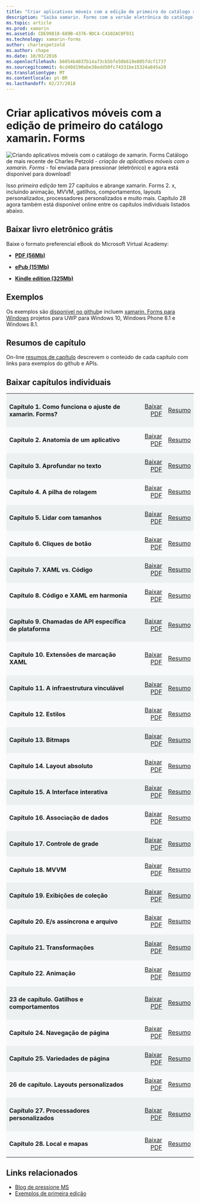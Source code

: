 ```yaml
---
title: "Criar aplicativos móveis com a edição de primeiro do catálogo xamarin. Forms"
description: "Saiba xamarin. Forms com a versão eletrônica do catálogo de aplicativos do Mobile criando por Charles Petzold."
ms.topic: article
ms.prod: xamarin
ms.assetid: CDE99818-689B-4376-9DC4-C4102AC0F931
ms.technology: xamarin-forms
author: charlespetzold
ms.author: chape
ms.date: 10/03/2016
ms.openlocfilehash: b6054b4037b14a73cb5bfe50b619e805fdcf1737
ms.sourcegitcommit: 6cd40d190abe38edd50fc74331be15324a845a28
ms.translationtype: MT
ms.contentlocale: pt-BR
ms.lasthandoff: 02/27/2018
---
```

# <a name="creating-mobile-apps-with-xamarinforms-book-first-edition"></a>Criar aplicativos móveis com a edição de primeiro do catálogo xamarin. Forms

<p><img src="Images/Cover-sml.png" title="Criando aplicativos móveis com o catálogo de xamarin. Forms" align="left"/>Catálogo de mais recente de Charles Petzold - <i>criação de aplicativos móveis com o xamarin. Forms</i> - foi enviada para pressionar (eletrônico) e agora está disponível para download!</p>

Isso *primeira edição* tem 27 capítulos e abrange xamarin. Forms&nbsp;2. x, incluindo animação, MVVM, gatilhos, comportamentos, layouts personalizados, processadores personalizados e muito mais.
Capítulo 28 agora também está disponível online entre os capítulos individuais listados abaixo.

## <a name="download-ebook-for-free"></a>Baixar livro eletrônico grátis

Baixe o formato preferencial eBook do Microsoft Virtual Academy:

*    [**PDF (56Mb)**](https://aka.ms/xamebook)

*    [**ePub (151Mb)**](https://aka.ms/xamebook/epub)

*    [**Kindle edition (325Mb)**](https://aka.ms/xamebook/mobi)

## <a name="samples"></a>Exemplos

Os exemplos são [disponível no github](https://github.com/xamarin/xamarin-forms-book-samples)e incluem [xamarin. Forms para Windows](~/xamarin-forms/platform/windows/index.md) projetos para UWP para Windows 10, Windows Phone 8.1 e Windows 8.1.

## <a name="chapter-summaries"></a>Resumos de capítulo

On-line [resumos de capítulo](summaries/index.md) descrevem o conteúdo de cada capítulo com links para exemplos do github e APIs.

## <a name="download-individual-chapters"></a>Baixar capítulos individuais

<table style="border:0px; box-shadow:0 0px 0px" cellpadding="0" cellspacing="2" border="0" width="85%">
<tr style="background:#ecf0f1">
  <td style="border:0px;">
    <h4>Capítulo 1. Como funciona o ajuste de xamarin. Forms?</h4>
  </td>
  <td style="border:0px;" align="right"><a href="https://download.xamarin.com/developer/xamarin-forms-book/XamarinFormsBook-Ch01-Apr2016.pdf">Baixar PDF</a> </td>
  <td style="border:0px;" align="right"><a href="summaries/chapter01.md">Resumo</a></td>
</tr>
<tr style="background:#f8f9fa">
  <td style="border:0px;">
    <h4>Capítulo 2. Anatomia de um aplicativo</h4>
  </td>
  <td style="border:0px;" align="right"><a href="https://download.xamarin.com/developer/xamarin-forms-book/XamarinFormsBook-Ch02-Apr2016.pdf">Baixar PDF</a> </td>
  <td style="border:0px;" align="right"><a href="summaries/chapter02.md">Resumo</a></td>
</tr>
<tr style="background:#ecf0f1">
  <td style="border:0px;">
    <h4>Capítulo 3. Aprofundar no texto</h4>
  </td>
  <td style="border:0px;" align="right"><a href="https://download.xamarin.com/developer/xamarin-forms-book/XamarinFormsBook-Ch03-Apr2016.pdf">Baixar PDF</a> </td>
  <td style="border:0px;" align="right"><a href="summaries/chapter03.md">Resumo</a></td>
</tr>
<tr style="background:#f8f9fa">
  <td style="border:0px;">
    <h4>Capítulo 4. A pilha de rolagem</h4>
  </td>
  <td style="border:0px;" align="right"><a href="https://download.xamarin.com/developer/xamarin-forms-book/XamarinFormsBook-Ch04-Apr2016.pdf">Baixar PDF</a> </td>
  <td style="border:0px;" align="right"><a href="summaries/chapter04.md">Resumo</a></td>
</tr>
<tr style="background:#ecf0f1">
  <td style="border:0px;">
    <h4>Capítulo 5. Lidar com tamanhos</h4>
  </td>
  <td style="border:0px;" align="right"><a href="https://download.xamarin.com/developer/xamarin-forms-book/XamarinFormsBook-Ch05-Apr2016.pdf">Baixar PDF</a> </td>
  <td style="border:0px;" align="right"><a href="summaries/chapter05.md">Resumo</a></td>
</tr>
<tr style="background:#f8f9fa">
  <td style="border:0px;">
    <h4>Capítulo 6. Cliques de botão</h4>
  </td>
  <td style="border:0px;" align="right"><a href="https://download.xamarin.com/developer/xamarin-forms-book/XamarinFormsBook-Ch06-Apr2016.pdf">Baixar PDF</a> </td>
  <td style="border:0px;" align="right"><a href="summaries/chapter06.md">Resumo</a></td>
</tr>
<tr style="background:#ecf0f1">
  <td style="border:0px;">
    <h4>Capítulo 7. XAML vs. Código</h4>
  </td>
  <td style="border:0px;" align="right"><a href="https://download.xamarin.com/developer/xamarin-forms-book/XamarinFormsBook-Ch07-Apr2016.pdf">Baixar PDF</a> </td>
  <td style="border:0px;" align="right"><a href="summaries/chapter07.md">Resumo</a></td>
</tr>
<tr style="background:#f8f9fa">
  <td style="border:0px;">
    <h4>Capítulo 8. Código e XAML em harmonia</h4>
  </td>
  <td style="border:0px;" align="right"><a href="https://download.xamarin.com/developer/xamarin-forms-book/XamarinFormsBook-Ch08-Apr2016.pdf">Baixar PDF</a> </td>
  <td style="border:0px;" align="right"><a href="summaries/chapter08.md">Resumo</a></td>
</tr>
<tr style="background:#ecf0f1">
  <td style="border:0px;">
    <h4>Capítulo 9. Chamadas de API específica de plataforma</h4>
  </td>
  <td style="border:0px;" align="right"><a href="https://download.xamarin.com/developer/xamarin-forms-book/XamarinFormsBook-Ch09-Apr2016.pdf">Baixar PDF</a> </td>
  <td style="border:0px;" align="right"><a href="summaries/chapter09.md">Resumo</a></td>
</tr>
<tr style="background:#f8f9fa">
  <td style="border:0px;">
    <h4>Capítulo 10. Extensões de marcação XAML</h4>
  </td>
  <td style="border:0px;" align="right"><a href="https://download.xamarin.com/developer/xamarin-forms-book/XamarinFormsBook-Ch10-Apr2016.pdf">Baixar PDF</a> </td>
  <td style="border:0px;" align="right"><a href="summaries/chapter10.md">Resumo</a></td>
</tr>
<tr style="background:#ecf0f1">
  <td style="border:0px;">
    <h4>Capítulo 11. A infraestrutura vinculável</h4>
  </td>
  <td style="border:0px;" align="right"><a href="https://download.xamarin.com/developer/xamarin-forms-book/XamarinFormsBook-Ch11-Apr2016.pdf">Baixar PDF</a> </td>
  <td style="border:0px;" align="right"><a href="summaries/chapter11.md">Resumo</a></td>
</tr>
<tr style="background:#f8f9fa">
  <td style="border:0px;">
    <h4>Capítulo 12. Estilos</h4>
  </td>
  <td style="border:0px;" align="right"><a href="https://download.xamarin.com/developer/xamarin-forms-book/XamarinFormsBook-Ch12-Apr2016.pdf">Baixar PDF</a> </td>
  <td style="border:0px;" align="right"><a href="summaries/chapter12.md">Resumo</a></td>
</tr>
<tr style="background:#ecf0f1">
  <td style="border:0px;">
    <h4>Capítulo 13. Bitmaps</h4>
  </td>
  <td style="border:0px;" align="right"><a href="https://download.xamarin.com/developer/xamarin-forms-book/XamarinFormsBook-Ch13-Apr2016.pdf">Baixar PDF</a> </td>
  <td style="border:0px;" align="right"><a href="summaries/chapter13.md">Resumo</a></td>
</tr>
<tr style="background:#f8f9fa">
  <td style="border:0px;">
    <h4>Capítulo 14. Layout absoluto</h4>
  </td>
  <td style="border:0px;" align="right"><a href="https://download.xamarin.com/developer/xamarin-forms-book/XamarinFormsBook-Ch14-Apr2016.pdf">Baixar PDF</a> </td>
  <td style="border:0px;" align="right"><a href="summaries/chapter14.md">Resumo</a></td>
</tr>
<tr style="background:#ecf0f1">
  <td style="border:0px;">
    <h4>Capítulo 15. A Interface interativa</h4>
  </td>
  <td style="border:0px;" align="right"><a href="https://download.xamarin.com/developer/xamarin-forms-book/XamarinFormsBook-Ch15-Apr2016.pdf">Baixar PDF</a> </td>
  <td style="border:0px;" align="right"><a href="summaries/chapter15.md">Resumo</a></td>
</tr>
<tr style="background:#f8f9fa">
  <td style="border:0px;">
    <h4>Capítulo 16. Associação de dados</h4>
  </td>
  <td style="border:0px;" align="right"><a href="https://download.xamarin.com/developer/xamarin-forms-book/XamarinFormsBook-Ch16-Apr2016.pdf">Baixar PDF</a> </td>
  <td style="border:0px;" align="right"><a href="summaries/chapter16.md">Resumo</a></td>
</tr>
<tr style="background:#ecf0f1">
  <td style="border:0px;">
    <h4>Capítulo 17. Controle de grade</h4>
  </td>
  <td style="border:0px;" align="right"><a href="https://download.xamarin.com/developer/xamarin-forms-book/XamarinFormsBook-Ch17-Apr2016.pdf">Baixar PDF</a> </td>
  <td style="border:0px;" align="right"><a href="summaries/chapter17.md">Resumo</a></td></tr>
<tr style="background:#f8f9fa">
  <td style="border:0px;">
    <h4>Capítulo 18. MVVM</h4>
  </td>
  <td style="border:0px;" align="right"><a href="https://download.xamarin.com/developer/xamarin-forms-book/XamarinFormsBook-Ch18-Apr2016.pdf">Baixar PDF</a> </td>
  <td style="border:0px;" align="right"><a href="summaries/chapter18.md">Resumo</a></td></tr>
<tr style="background:#ecf0f1">
  <td style="border:0px;">
    <h4>Capítulo 19. Exibições de coleção</h4>
  </td>
  <td style="border:0px;" align="right"><a href="https://download.xamarin.com/developer/xamarin-forms-book/XamarinFormsBook-Ch19-Apr2016.pdf">Baixar PDF</a> </td>
  <td style="border:0px;" align="right"><a href="summaries/chapter19.md">Resumo</a></td></tr>
<tr style="background:#f8f9fa">
  <td style="border:0px;">
    <h4>Capítulo 20. E/s assíncrona e arquivo</h4>
  </td>
  <td style="border:0px;" align="right"><a href="https://download.xamarin.com/developer/xamarin-forms-book/XamarinFormsBook-Ch20-Apr2016.pdf">Baixar PDF</a> </td>
  <td style="border:0px;" align="right"><a href="summaries/chapter20.md">Resumo</a></td></tr>
<tr style="background:#ecf0f1">
  <td style="border:0px;">
    <h4>Capítulo 21. Transformações</h4>
  </td>
  <td style="border:0px;" align="right"><a href="https://download.xamarin.com/developer/xamarin-forms-book/XamarinFormsBook-Ch21-Apr2016.pdf">Baixar PDF</a> </td>
  <td style="border:0px;" align="right"><a href="summaries/chapter21.md">Resumo</a></td></tr>
</tr>
<tr style="background:#f8f9fa">
  <td style="border:0px;">
    <h4>Capítulo 22. Animação</h4>
  </td>
  <td style="border:0px;" align="right"><a href="https://download.xamarin.com/developer/xamarin-forms-book/XamarinFormsBook-Ch22-Apr2016.pdf">Baixar PDF</a> </td>
  <td style="border:0px;" align="right"><a href="summaries/chapter22.md">Resumo</a></td></tr>
</tr>
<tr style="background:#ecf0f1">
  <td style="border:0px;">
    <h4>23 de capítulo. Gatilhos e comportamentos</h4>
  </td>
  <td style="border:0px;" align="right"><a href="https://download.xamarin.com/developer/xamarin-forms-book/XamarinFormsBook-Ch23-Apr2016.pdf">Baixar PDF</a> </td>
  <td style="border:0px;" align="right"><a href="summaries/chapter23.md">Resumo</a></td></tr>
</tr>
<tr style="background:#f8f9fa">
  <td style="border:0px;">
    <h4>Capítulo 24. Navegação de página</h4>
  </td>
  <td style="border:0px;" align="right"><a href="https://download.xamarin.com/developer/xamarin-forms-book/XamarinFormsBook-Ch24-Apr2016.pdf">Baixar PDF</a> </td>
  <td style="border:0px;" align="right"><a href="summaries/chapter24.md">Resumo</a></td></tr>
</tr>
<tr style="background:#ecf0f1">
  <td style="border:0px;">
    <h4>Capítulo 25. Variedades de página</h4>
  </td>
  <td style="border:0px;" align="right"><a href="https://download.xamarin.com/developer/xamarin-forms-book/XamarinFormsBook-Ch25-Apr2016.pdf">Baixar PDF</a> </td>
  <td style="border:0px;" align="right"><a href="summaries/chapter25.md">Resumo</a></td></tr>
</tr>
<tr style="background:#f8f9fa">
  <td style="border:0px;">
    <h4>26 de capítulo. Layouts personalizados</h4>
  </td>
  <td style="border:0px;" align="right"><a href="https://download.xamarin.com/developer/xamarin-forms-book/XamarinFormsBook-Ch26-Apr2016.pdf">Baixar PDF</a> </td>
  <td style="border:0px;" align="right"><a href="summaries/chapter26.md">Resumo</a></td></tr>
</tr>
<tr style="background:#ecf0f1">
  <td style="border:0px;">
    <h4>Capítulo 27. Processadores personalizados</h4>
  </td>
  <td style="border:0px;" align="right"><a href="https://download.xamarin.com/developer/xamarin-forms-book/XamarinFormsBook-Ch27-Apr2016.pdf">Baixar PDF</a> </td>
  <td style="border:0px;" align="right"><a href="summaries/chapter27.md">Resumo</a></td></tr>
</tr>
<tr style="background:#f8f9fa">
  <td style="border:0px;">
    <h4>Capítulo 28. Local e mapas</h4>
  </td>
  <td style="border:0px;" align="right"><a href="https://download.xamarin.com/developer/xamarin-forms-book/XamarinFormsBook-Ch28-Aug2016.pdf">Baixar PDF</a> </td>
  <td style="border:0px;" align="right"><a href="summaries/chapter28.md">Resumo</a></td></tr>
</tr>
</table>



## <a name="related-links"></a>Links relacionados

- [Blog de pressione MS](https://blogs.msdn.microsoft.com/microsoft_press/2016/03/31/free-ebook-creating-mobile-apps-with-xamarin-forms/)
- [Exemplos de primeira edição](https://github.com/xamarin/xamarin-forms-book-samples)
